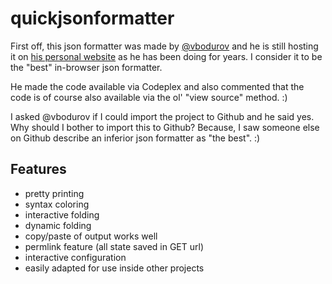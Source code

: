 quickjsonformatter
==================
First off, this json formatter was made by [@vbodurov](https://github.com/vbodurov) and he is still hosting it on [his personal website](http://www.bodurov.com/JsonFormatter/) as he has been doing for years.  I consider it to be the "best" in-browser json formatter.

He made the code available via Codeplex and also commented that the code is of course also available via the ol' "view source" method. :)

I asked @vbodurov if I could import the project to Github and he said yes.  Why should I bother to import this to Github?  Because, I saw someone else on Github describe an inferior json formatter as "the best". :)

Features 
--------
* pretty printing
* syntax coloring
* interactive folding
* dynamic folding
* copy/paste of output works well
* permlink feature (all state saved in GET url)
* interactive configuration
* easily adapted for use inside other projects

